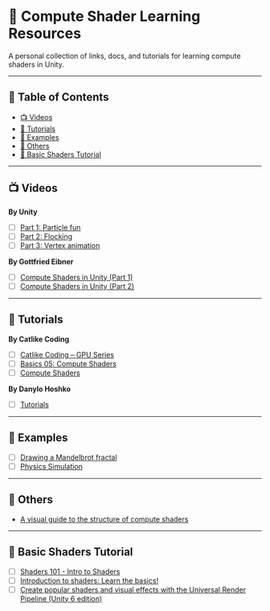 # 🔗 Compute Shader Learning Resources

A personal collection of links, docs, and tutorials for learning compute shaders in Unity.

---

## 📜 Table of Contents
- [📺 Videos](#-videos)
- [📘 Tutorials](#-tutorials)
- [🧪 Examples](#-examples)
- [📎 Others](#-others)
- [🎨 Basic Shaders Tutorial](#-basic-shaders-tutorial)

---

## 📺 Videos

**By Unity**
- [ ] [Part 1: Particle fun](https://www.youtube.com/watch?v=omZap7XHxKc)
- [ ] [Part 2: Flocking](https://www.youtube.com/watch?v=1rOinLsyXAA)
- [ ] [Part 3: Vertex animation](https://www.youtube.com/watch?v=kcDtiqXRVOc)

**By Gottfried Eibner**
- [ ] [Compute Shaders in Unity (Part 1)](https://www.youtube.com/watch?v=CSiPjJI2c94)
- [ ] [Compute Shaders in Unity (Part 2)](https://www.youtube.com/watch?v=7AYqxSz635g)

---

## 📘 Tutorials

**By Catlike Coding**
- [ ] [Catlike Coding – GPU Series](https://catlikecoding.com/unity/tutorials/)
- [ ] [Basics 05: Compute Shaders](https://bitbucket.org/catlikecodingunitytutorials/basics-05-compute-shaders/src/master/)
- [ ] [Compute Shaders](https://catlikecoding.com/unity/tutorials/basics/compute-shaders/)

**By Danylo Hoshko**
- [ ] [Tutorials](https://www.artstation.com/degged/blog)

---

## 🧪 Examples

- [ ] [Drawing a Mandelbrot fractal](https://www.reddit.com/r/Unity3D/comments/7pa6bq/drawing_mandelbrot_fractal_using_gpu_compute/)
- [ ] [Physics Simulation](https://www.reddit.com/r/Unity3D/comments/7ppldz/physics_simulation_on_gpu_with_compute_shader_in/)

---

## 📎 Others

- [A visual guide to the structure of compute shaders](https://www.reddit.com/r/Unity3D/comments/1eywb95/a_visual_guide_to_the_structure_of_compute_shaders/)

---

## 🎨 Basic Shaders Tutorial

- [ ] [Shaders 101 - Intro to Shaders](https://www.youtube.com/watch?v=T-HXmQAMhG0)
- [ ] [Introduction to shaders: Learn the basics!](https://www.youtube.com/watch?v=3mfvZ-mdtZQ)
- [ ] [Create popular shaders and visual effects with the Universal Render Pipeline (Unity 6 edition)](https://unity.com/resources/create-shaders-visual-effects-urp-unity-6)
